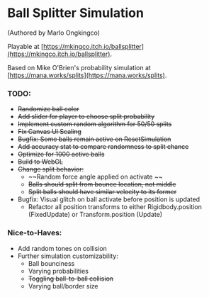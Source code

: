 # Ball Splitter Simulation

(Authored by Marlo Ongkingco)

Playable at [https://mkingco.itch.io/ballsplitter](https://mkingco.itch.io/ballsplitter).

Based on Mike O'Brien's probability simulation at [https://mana.works/splits](https://mana.works/splits).

### TODO:
- ~~Randomize ball color~~
- ~~Add slider for player to choose split probability~~
- ~~Implement custom random algorithm for 50/50 splits~~
- ~~Fix Canvas UI Scaling~~
- ~~Bugfix: Some balls remain active on ResetSimulation~~
- ~~Add accuracy stat to compare randomness to split chance~~
- ~~Optimize for 1000 active balls~~
- ~~Build to WebGL~~
- ~~Change split behavior:~~
    - ~~Random force angle applied on activate ~~
    - ~~Balls should split from bounce location, not middle~~
    - ~~Split balls should have similar velocity to its former~~
- Bugfix: Visual glitch on ball activate before position is updated
    - Refactor all position transforms to either Rigidbody.position (FixedUpdate) or Transform.position (Update)

### Nice-to-Haves:
- Add random tones on collision
- Further simulation customizability:
    - Ball bounciness
    - Varying probabilities
    - ~~Toggling ball-to-ball collision~~
    - Varying ball/border size